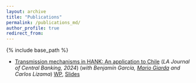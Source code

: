 ```yaml
---
layout: archive
title: "Publications"
permalink: /publications_md/
author_profile: true
redirect_from:
---
```


{% include base_path %}

* [Transmission mechanisms in HANK: An application to Chile](https://www.sciencedirect.com/science/article/pii/S2666143824000073) (_LA Journal of Central Banking, 2024_) (_with Benjamín García, [Mario Giarda](https://www.mariogiarda.com) and Carlos Lizama_) 
[WP](https://www.bcentral.cl/en/content/-/details/working-papers-n-1013), [Slides](https://irojask.github.io/files/Presentacion_HANK_CEMLA.pdf)
